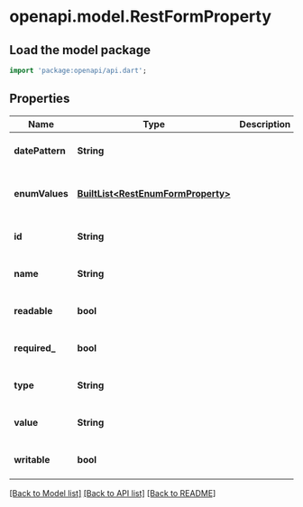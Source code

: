 # openapi.model.RestFormProperty

## Load the model package
```dart
import 'package:openapi/api.dart';
```

## Properties
Name | Type | Description | Notes
------------ | ------------- | ------------- | -------------
**datePattern** | **String** |  | [optional] [default to null]
**enumValues** | [**BuiltList&lt;RestEnumFormProperty&gt;**](RestEnumFormProperty.md) |  | [optional] [default to const []]
**id** | **String** |  | [optional] [default to null]
**name** | **String** |  | [optional] [default to null]
**readable** | **bool** |  | [optional] [default to null]
**required_** | **bool** |  | [optional] [default to null]
**type** | **String** |  | [optional] [default to null]
**value** | **String** |  | [optional] [default to null]
**writable** | **bool** |  | [optional] [default to null]

[[Back to Model list]](../README.md#documentation-for-models) [[Back to API list]](../README.md#documentation-for-api-endpoints) [[Back to README]](../README.md)



